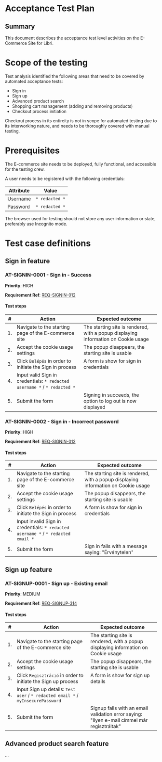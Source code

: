 # Acceptance Test Plan

## Summary

This document describes the acceptance test level activities on the E-Commerce Site for Libri.

# Scope of the testing

Test analysis identified the following areas that need to be covered by automated acceptance tests:
  * Sign in
  * Sign up
  * Advanced product search
  * Shopping cart management (adding and removing products)
  * Checkout process initiation

Checkout process in its entireity is not in scope for automated testing due to its interworking nature, and needs to be thoroughly covered with manual testing.

# Prerequisites

The E-commerce site needs to be deployed, fully functional, and accessible for the testing crew.

A user needs to be registered with the following credentials:

| Attribute | Value |
| --- | --- |
| Username | `* redacted *` |
| Password | `* redacted *` |

The browser used for testing should not store any user information or state, preferably use Incognito mode.

# Test case definitions

## Sign in feature

### AT-SIGNIN-0001 - Sign in - Success

__Priority__: HIGH

__Requirement Ref__: [REQ-SIGNIN-012]()

#### Test steps

| # | Action | Expected outcome |
| --- | --- | --- |
| 1. | Navigate to the starting page of the E-commerce site | The starting site is rendered, with a popup displaying information on Cookie usage |
| 2. | Accept the cookie usage settings | The popup disappears, the starting site is usable |
| 3. | Click `Belépés` in order to initiate the Sign in process | A form is show for sign in credentials |
| 4. | Input valid Sign in credentials: `* redacted username *` / `* redacted *` ||
| 5. | Submit the form | Signing in succeeds, the option to log out is now displayed |

### AT-SIGNIN-0002 - Sign in - Incorrect password

__Priority__: HIGH

__Requirement Ref__: [REQ-SIGNIN-012]()

#### Test steps

| # | Action | Expected outcome |
| --- | --- | --- |
| 1. | Navigate to the starting page of the E-commerce site | The starting site is rendered, with a popup displaying information on Cookie usage |
| 2. | Accept the cookie usage settings | The popup disappears, the starting site is usable |
| 3. | Click `Belépés` in order to initiate the Sign in process | A form is show for sign in credentials |
| 4. | Input invalid Sign in credentials: `* redacted username *` / `* redacted email *` ||
| 5. | Submit the form | Sign in fails with a message saying: "Érvénytelen" |

## Sign up feature

### AT-SIGNUP-0001 - Sign up - Existing email

__Priority__: MEDIUM

__Requirement Ref__: [REQ-SIGNUP-314]()


#### Test steps

| # | Action | Expected outcome |
| --- | --- | --- |
| 1. | Navigate to the starting page of the E-commerce site | The starting site is rendered, with a popup displaying information on Cookie usage |
| 2. | Accept the cookie usage settings | The popup disappears, the starting site is usable |
| 3. | Click `Regisztráció` in order to initiate the Sign up process | A form is show for sign up details |
| 4. | Input Sign up details: `Test user` / `* redacted email *` / `myInsecurePassword` ||
| 5. | Submit the form | Signup fails with an email validation error saying: "Ilyen e-mail címmel már regisztráltak" |

## Advanced product search feature

...
